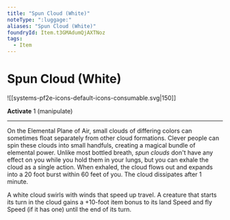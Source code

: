 ```yaml
---
title: "Spun Cloud (White)"
noteType: ":luggage:"
aliases: "Spun Cloud (White)"
foundryId: Item.t3GMAdumQjAXTNoz
tags:
  - Item
---
```


# Spun Cloud (White)
![[systems-pf2e-icons-default-icons-consumable.svg|150]]

**Activate** 1 (manipulate)

* * *

On the Elemental Plane of Air, small clouds of differing colors can sometimes float separately from other cloud formations. Clever people can spin these clouds into small handfuls, creating a magical bundle of elemental power. Unlike most bottled breath, _spun clouds_ don't have any effect on you while you hold them in your lungs, but you can exhale the cloud as a single action. When exhaled, the cloud flows out and expands into a 20 foot burst within 60 feet of you. The cloud dissipates after 1 minute.

A white cloud swirls with winds that speed up travel. A creature that starts its turn in the cloud gains a +10-foot item bonus to its land Speed and fly Speed (if it has one) until the end of its turn.
